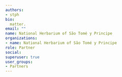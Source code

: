 ```yaml
---
authors:
- stph
bio: 
  matter.
email: ""
name: National Herbarium of São Tomé y Principe
organizations:
- name: National Herbarium of São Tomé y Principe
role: Partner
social:
superuser: true
user_groups:
- Partners
---
```


